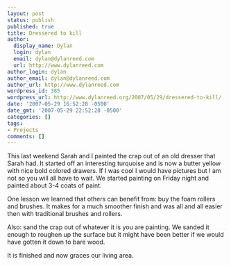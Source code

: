```yaml
---
layout: post
status: publish
published: true
title: Dressered to kill
author:
  display_name: Dylan
  login: dylan
  email: dylan@dylanreed.com
  url: http://www.dylanreed.com
author_login: dylan
author_email: dylan@dylanreed.com
author_url: http://www.dylanreed.com
wordpress_id: 385
wordpress_url: http://www.dylanreed.org/2007/05/29/dressered-to-kill/
date: '2007-05-29 16:52:28 -0500'
date_gmt: '2007-05-29 22:52:28 -0500'
categories: []
tags:
- Projects
comments: []
---
```

<p>This last weekend Sarah and I painted the crap out of an old dresser that Sarah had. It started off an interesting turquoise and is now a butter yellow with nice bold colored drawers. If I was cool I would have pictures but I am not so you will all have to wait. We started painting on Friday night and painted about 3-4 coats of paint. </p>
<p>One lesson we learned that others can benefit from: buy the foam rollers and brushes. It makes for a much smoother finish and was all and all easier then with traditional brushes and rollers.</p>
<p>Also: sand the crap out of whatever it is you are painting. We sanded it enough to roughen up the surface but it might have been better if we would have gotten it down to bare wood.</p>
<p>It is finished and now graces our living area.</p></p>
